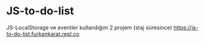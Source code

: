 # JS-to-do-list
JS-LocalStorage ve eventler kullandığım 2.projem (staj süresince)
https://js-to-do-list.furkankarat.repl.co
